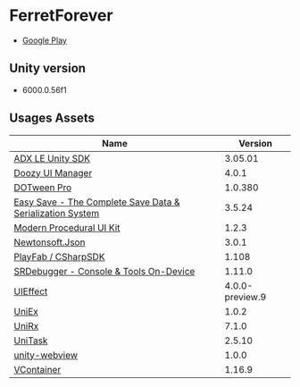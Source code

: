 # FerretForever

* [Google Play](https://play.google.com/store/apps/details?id=com.KitaLab.FerretForever)

## Unity version

* 6000.0.56f1

## Usages Assets

|Name|Version|
|---|---|
|[ADX LE Unity SDK](https://game.criware.jp/products/adx-le/#ledl)|3.05.01|
|[Doozy UI Manager](https://assetstore.unity.com/packages/tools/visual-scripting/doozy-ui-manager-203601)|4.0.1|
|[DOTween Pro](https://assetstore.unity.com/packages/tools/visual-scripting/dotween-pro-32416)|1.0.380|
|[Easy Save - The Complete Save Data & Serialization System](https://assetstore.unity.com/packages/tools/utilities/easy-save-the-complete-save-data-serialization-system-768)|3.5.24|
|[Modern Procedural UI Kit](https://assetstore.unity.com/packages/tools/gui/modern-procedural-ui-kit-163041)|1.2.3|
|[Newtonsoft.Json](https://github.com/JamesNK/Newtonsoft.Json)|3.0.1|
|[PlayFab / CSharpSDK](https://github.com/PlayFab/CSharpSDK)|1.108|
|[SRDebugger - Console & Tools On-Device](https://assetstore.unity.com/packages/tools/gui/srdebugger-console-tools-on-device-27688)|1.11.0|
|[UIEffect](https://github.com/mob-sakai/UIEffect)|4.0.0-preview.9|
|[UniEx](https://github.com/kitatas/UniEx)|1.0.2||
|[UniRx](https://github.com/neuecc/UniRx)|7.1.0|
|[UniTask](https://github.com/Cysharp/UniTask)|2.5.10|
|[unity-webview](https://github.com/gree/unity-webview)|1.0.0|
|[VContainer](https://github.com/hadashiA/VContainer)|1.16.9|
